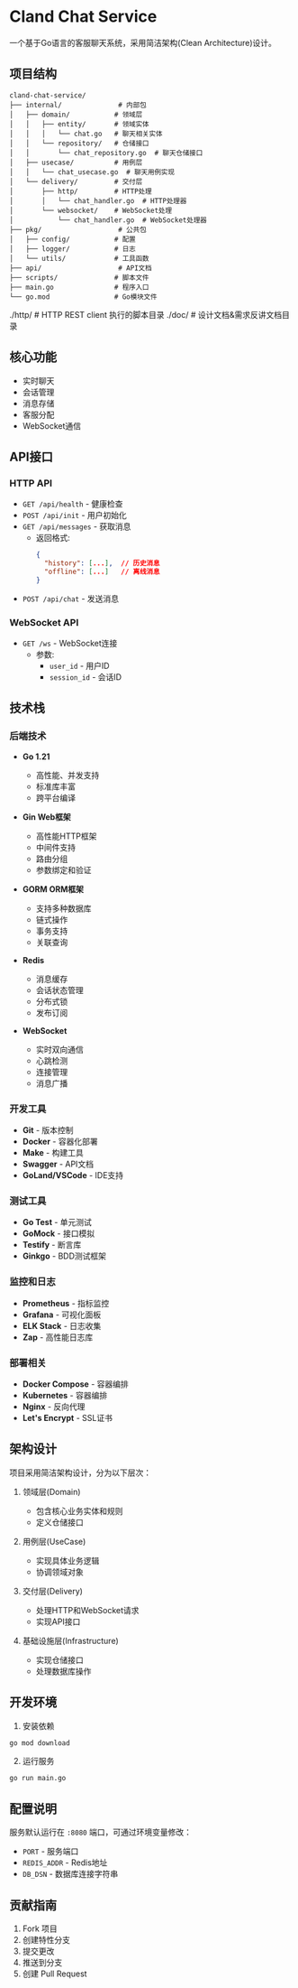 # Cland Chat Service

一个基于Go语言的客服聊天系统，采用简洁架构(Clean Architecture)设计。

## 项目结构

```
cland-chat-service/
├── internal/              # 内部包
│   ├── domain/           # 领域层
│   │   ├── entity/       # 领域实体
│   │   │   └── chat.go   # 聊天相关实体
│   │   └── repository/   # 仓储接口
│   │       └── chat_repository.go  # 聊天仓储接口
│   ├── usecase/          # 用例层
│   │   └── chat_usecase.go  # 聊天用例实现
│   └── delivery/         # 交付层
│       ├── http/         # HTTP处理
│       │   └── chat_handler.go  # HTTP处理器
│       └── websocket/    # WebSocket处理
│           └── chat_handler.go  # WebSocket处理器
├── pkg/                   # 公共包
│   ├── config/           # 配置
│   ├── logger/           # 日志
│   └── utils/            # 工具函数
├── api/                   # API文档
├── scripts/              # 脚本文件
├── main.go               # 程序入口
└── go.mod                # Go模块文件
```

./http/                  # HTTP REST client 执行的脚本目录
./doc/                   # 设计文档&需求反讲文档目录

## 核心功能

- 实时聊天
- 会话管理
- 消息存储
- 客服分配
- WebSocket通信

## API接口

### HTTP API

- `GET /api/health` - 健康检查
- `POST /api/init` - 用户初始化
- `GET /api/messages` - 获取消息
  - 返回格式:
    ```json
    {
      "history": [...],  // 历史消息
      "offline": [...]   // 离线消息
    }
    ```
- `POST /api/chat` - 发送消息

### WebSocket API

- `GET /ws` - WebSocket连接
  - 参数:
    - `user_id` - 用户ID
    - `session_id` - 会话ID

## 技术栈

### 后端技术

- **Go 1.21**
  - 高性能、并发支持
  - 标准库丰富
  - 跨平台编译

- **Gin Web框架**
  - 高性能HTTP框架
  - 中间件支持
  - 路由分组
  - 参数绑定和验证

- **GORM ORM框架**
  - 支持多种数据库
  - 链式操作
  - 事务支持
  - 关联查询

- **Redis**
  - 消息缓存
  - 会话状态管理
  - 分布式锁
  - 发布订阅

- **WebSocket**
  - 实时双向通信
  - 心跳检测
  - 连接管理
  - 消息广播

### 开发工具

- **Git** - 版本控制
- **Docker** - 容器化部署
- **Make** - 构建工具
- **Swagger** - API文档
- **GoLand/VSCode** - IDE支持

### 测试工具

- **Go Test** - 单元测试
- **GoMock** - 接口模拟
- **Testify** - 断言库
- **Ginkgo** - BDD测试框架

### 监控和日志

- **Prometheus** - 指标监控
- **Grafana** - 可视化面板
- **ELK Stack** - 日志收集
- **Zap** - 高性能日志库

### 部署相关

- **Docker Compose** - 容器编排
- **Kubernetes** - 容器编排
- **Nginx** - 反向代理
- **Let's Encrypt** - SSL证书

## 架构设计

项目采用简洁架构设计，分为以下层次：

1. 领域层(Domain)
   - 包含核心业务实体和规则
   - 定义仓储接口

2. 用例层(UseCase)
   - 实现具体业务逻辑
   - 协调领域对象

3. 交付层(Delivery)
   - 处理HTTP和WebSocket请求
   - 实现API接口

4. 基础设施层(Infrastructure)
   - 实现仓储接口
   - 处理数据库操作

## 开发环境

1. 安装依赖
```bash
go mod download
```

2. 运行服务
```bash
go run main.go
```

## 配置说明

服务默认运行在 `:8080` 端口，可通过环境变量修改：

- `PORT` - 服务端口
- `REDIS_ADDR` - Redis地址
- `DB_DSN` - 数据库连接字符串

## 贡献指南

1. Fork 项目
2. 创建特性分支
3. 提交更改
4. 推送到分支
5. 创建 Pull Request
